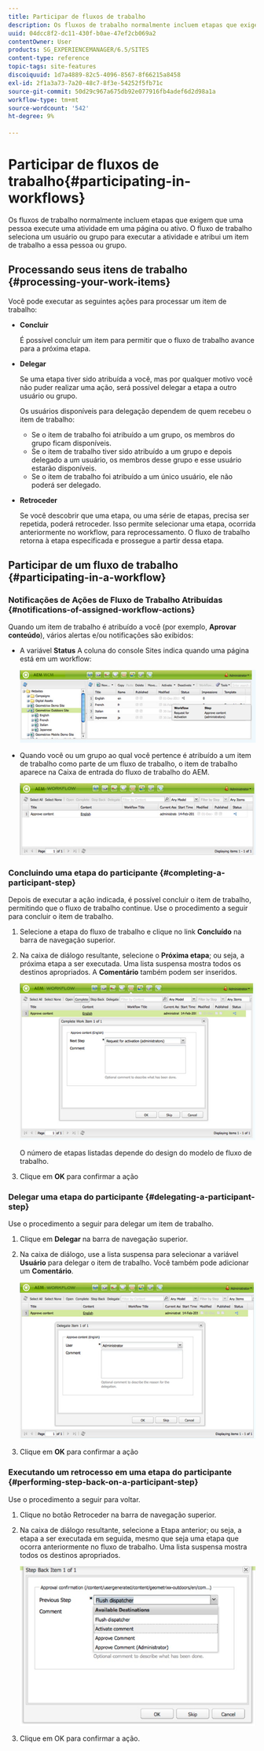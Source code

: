 ```yaml
---
title: Participar de fluxos de trabalho
description: Os fluxos de trabalho normalmente incluem etapas que exigem que uma pessoa execute uma atividade em uma página ou ativo. O fluxo de trabalho seleciona um usuário ou grupo para executar a atividade e atribui um item de trabalho a essa pessoa ou grupo.
uuid: 04dcc8f2-dc11-430f-b0ae-47ef2cb069a2
contentOwner: User
products: SG_EXPERIENCEMANAGER/6.5/SITES
content-type: reference
topic-tags: site-features
discoiquuid: 1d7a4889-82c5-4096-8567-8f66215a8458
exl-id: 2f1a3a73-7a20-48c7-8f3e-54252f5fb71c
source-git-commit: 50d29c967a675db92e077916fb4adef6d2d98a1a
workflow-type: tm+mt
source-wordcount: '542'
ht-degree: 9%

---
```


# Participar de fluxos de trabalho{#participating-in-workflows}

Os fluxos de trabalho normalmente incluem etapas que exigem que uma pessoa execute uma atividade em uma página ou ativo. O fluxo de trabalho seleciona um usuário ou grupo para executar a atividade e atribui um item de trabalho a essa pessoa ou grupo.

## Processando seus itens de trabalho {#processing-your-work-items}

Você pode executar as seguintes ações para processar um item de trabalho:

* **Concluir**

  É possível concluir um item para permitir que o fluxo de trabalho avance para a próxima etapa.

* **Delegar**

  Se uma etapa tiver sido atribuída a você, mas por qualquer motivo você não puder realizar uma ação, será possível delegar a etapa a outro usuário ou grupo.

  Os usuários disponíveis para delegação dependem de quem recebeu o item de trabalho:

   * Se o item de trabalho foi atribuído a um grupo, os membros do grupo ficam disponíveis.
   * Se o item de trabalho tiver sido atribuído a um grupo e depois delegado a um usuário, os membros desse grupo e esse usuário estarão disponíveis.
   * Se o item de trabalho foi atribuído a um único usuário, ele não poderá ser delegado.

* **Retroceder**

  Se você descobrir que uma etapa, ou uma série de etapas, precisa ser repetida, poderá retroceder. Isso permite selecionar uma etapa, ocorrida anteriormente no workflow, para reprocessamento. O fluxo de trabalho retorna à etapa especificada e prossegue a partir dessa etapa.

## Participar de um fluxo de trabalho {#participating-in-a-workflow}

### Notificações de Ações de Fluxo de Trabalho Atribuídas {#notifications-of-assigned-workflow-actions}

Quando um item de trabalho é atribuído a você (por exemplo, **Aprovar conteúdo**), vários alertas e/ou notificações são exibidos:

* A variável **Status** A coluna do console Sites indica quando uma página está em um workflow:

  ![workflowstatus-1](assets/workflowstatus-1.png)

* Quando você ou um grupo ao qual você pertence é atribuído a um item de trabalho como parte de um fluxo de trabalho, o item de trabalho aparece na Caixa de entrada do fluxo de trabalho do AEM.

  ![workflowinbox](assets/workflowinbox.png)

### Concluindo uma etapa do participante {#completing-a-participant-step}

Depois de executar a ação indicada, é possível concluir o item de trabalho, permitindo que o fluxo de trabalho continue. Use o procedimento a seguir para concluir o item de trabalho.

1. Selecione a etapa do fluxo de trabalho e clique no link **Concluído** na barra de navegação superior.
1. Na caixa de diálogo resultante, selecione o **Próxima etapa**; ou seja, a próxima etapa a ser executada. Uma lista suspensa mostra todos os destinos apropriados. A **Comentário** também podem ser inseridos.

   ![workflowcomplete](assets/workflowcomplete.png)

   O número de etapas listadas depende do design do modelo de fluxo de trabalho.

1. Clique em **OK** para confirmar a ação

### Delegar uma etapa do participante {#delegating-a-participant-step}

Use o procedimento a seguir para delegar um item de trabalho.

1. Clique em **Delegar** na barra de navegação superior.
1. Na caixa de diálogo, use a lista suspensa para selecionar a variável **Usuário** para delegar o item de trabalho. Você também pode adicionar um **Comentário**.

   ![workflowdelegate](assets/workflowdelegate.png)

1. Clique em **OK** para confirmar a ação

### Executando um retrocesso em uma etapa do participante {#performing-step-back-on-a-participant-step}

Use o procedimento a seguir para voltar.

1. Clique no botão Retroceder na barra de navegação superior.
1. Na caixa de diálogo resultante, selecione a Etapa anterior; ou seja, a etapa a ser executada em seguida, mesmo que seja uma etapa que ocorra anteriormente no fluxo de trabalho. Uma lista suspensa mostra todos os destinos apropriados.

   ![screen_shot_2018-08-10at155325](assets/screen_shot_2018-08-10at155325.jpg)

1. Clique em OK para confirmar a ação.
